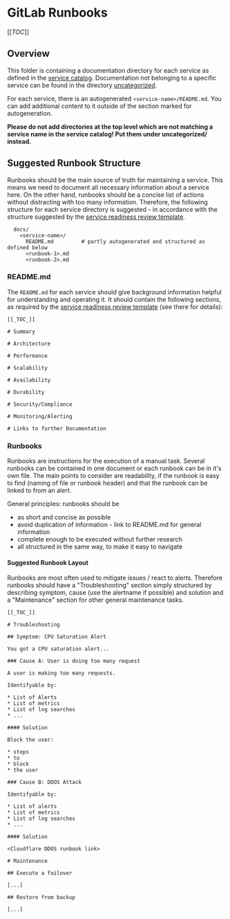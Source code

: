 # GitLab Runbooks

[[_TOC_]]

## Overview

This folder is containing a documentation directory for each service as defined
in the [service catalog](../services/service-catalog.yml). Documentation not
belonging to a specific service can be found in the directory
[uncategorized](uncategorized/).

For each service, there is an autogenerated `<service-name>/README.md`. You can
add additional content to it outside of the section marked for autogeneration.

**Please do not add directories at the top level which are not matching a
service name in the service catalog! Put them under uncategorized/ instead.**

## Suggested Runbook Structure

Runbooks should be the main source of truth for maintaining a service. This
means we need to document all necessary information about a service here. On the
other hand, runbooks should be a concise list of actions without distracting
with too many information. Therefore, the following structure for each service
directory is suggested - in accordance with the structure suggested by the
[service readiness review
template](https://gitlab.com/gitlab-com/gl-infra/readiness/-/blob/master/.gitlab/issue_templates/service_readiness.md).

```
  docs/
    <service-name>/
      README.md         # partly autogenerated and structured as defined below
      <runbook-1>.md
      <runbook-2>.md
```

### README.md

The `README.md` for each service should give background information helpful
for understanding and operating it. It should contain the following sections, as
required by the [service readiness review
template](https://gitlab.com/gitlab-com/gl-infra/readiness/-/blob/master/.gitlab/issue_templates/service_readiness.md) (see there for details):

```
[[_TOC_]]

# Summary

# Architecture

# Performance

# Scalability

# Availability

# Durability

# Security/Compliance

# Monitoring/Alerting

# Links to further Documentation
```

### Runbooks

Runbooks are instructions for the execution of a manual task. Several runbooks
can be contained in one document or each runbook can be in it's own file. The
main points to consider are readability, if the runbook is easy to find (naming
of file or runbook header) and that the runbook can be linked to from an alert.

General principles: runbooks should be

* as short and concise as possible
* avoid duplication of information - link to README.md for general information
* complete enough to be executed without further research
* all structured in the same way, to make it easy to navigate

#### Suggested Runbook Layout

Runbooks are most often used to mitigate issues / react to alerts. Therefore
runbooks should have a "Troubleshooting" section simply structured by describing
symptom, cause (use the alertname if possible) and solution and a "Maintenance"
section for other general maintenance tasks. 

```
[[_TOC_]]

# Troubleshooting

## Symptom: CPU Saturation Alert

You got a CPU saturation alert...

### Cause A: User is doing too many request

A user is making too many requests.

Identifyable by:

* List of Alerts
* List of metrics
* List of log searches
* ...

#### Solution

Block the user:

* steps
* to
* block
* the user

### Cause B: DDOS Attack

Identifyable by:

* List of alerts
* List of metrics
* List of log searches
* ...

#### Solution

<Cloudflare DDOS runbook link>

# Maintenance

## Execute a failover

[...]

## Restore from backup

[...]


```

